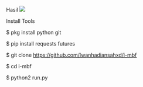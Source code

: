 Hasil
<img src="https://github.com/Iwanhadiansahxd/i-mbf/blob/main/Screenshot_2021-05-27-09-49-58-58.jpg">


Install Tools 

 $ pkg install python git

 $ pip install requests futures

 $ git clone https://github.com/Iwanhadiansahxd/i-mbf

 $ cd i-mbf

 $ python2 run.py 
